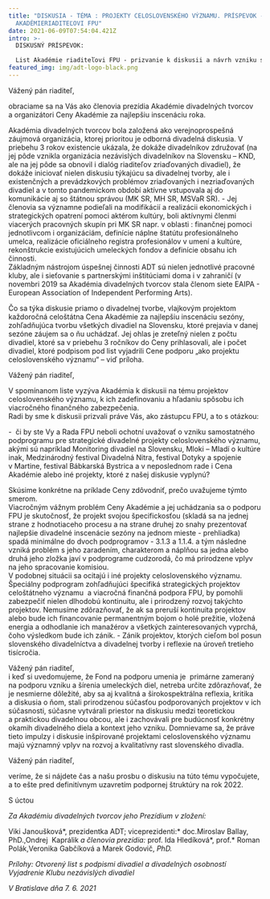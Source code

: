 ```yaml
---
title: "DISKUSIA - TÉMA : PROJEKTY CELOSLOVENSKÉHO VÝZNAMU. PRÍSPEVOK - LIST
  AKADÉMIERIADITEĽOVI FPU"
date: 2021-06-09T07:54:04.421Z
intro: >-
  DISKUSNÝ PRÍSPEVOK:

  List Akadémie riaditeľovi FPU - prizvanie k diskusii a návrh vzniku samostatného podprogramu na FPU pre dané projekty.
featured_img: img/adt-logo-black.png
---
```

Vážený pán riaditeľ, 

obraciame sa na Vás ako členovia prezídia Akadémie divadelných tvorcov a organizátori Ceny Akadémie za najlepšiu inscenáciu roka.

Akadémia divadelných tvorcov bola založená ako verejnoprospešná záujmová organizácia, ktorej prioritou je odborná divadelná diskusia. V priebehu 3 rokov existencie ukázala, že dokáže divadelníkov združovať (na jej pôde vznikla organizácia nezávislých divadelníkov na Slovensku – KND, ale na jej pôde sa obnovil i dialóg riaditeľov zriaďovaných divadiel), že dokáže iniciovať nielen diskusiu týkajúcu sa divadelnej tvorby, ale i existenčných a prevádzkových problémov zriaďovaných i nezriaďovaných divadiel a v tomto pandemickom období aktívne vstupovala aj do komunikácie aj so štátnou správou (MK SR, MH SR, MSVaR SR). - Jej členovia sa významne podieľali na modifikácií a realizácii ekonomických i strategických opatrení pomoci aktérom kultúry, boli aktívnymi členmi viacerých pracovných skupín pri MK SR napr. v oblasti : finančnej pomoci jednotlivcom i organizáciám, definície náplne štatútu profesionálneho umelca, realizácie oficiálneho registra profesionálov v umení a kultúre, rekonštrukcie existujúcich umeleckých fondov a definície obsahu ich činnosti.\
Základným nástrojom úspešnej činnosti ADT sú nielen jednotlivé pracovné kluby, ale i sieťovanie s partnerskými inštitúciami doma i v zahraničí (v novembri 2019 sa Akadémia divadelných tvorcov stala členom siete EAIPA - European Association of Independent Performing Arts).

Čo sa týka diskusie priamo o divadelnej tvorbe, vlajkovým projektom každoročná celoštátna Cena Akadémie za najlepšiu inscenáciu sezóny, zohľadňujúca tvorbu všetkých divadiel na Slovensku, ktoré prejavia v danej sezóne záujem sa o ňu uchádzať. Jej ohlas je zreteľný nielen z počtu divadiel, ktoré sa v priebehu 3 ročníkov do Ceny prihlasovali, ale i počet divadiel, ktoré podpisom pod list vyjadrili Cene podporu „ako projektu celoslovenského významu“ – viď príloha.

Vážený pán riaditeľ,

V spomínanom liste vyzýva Akadémia k diskusii na tému projektov celoslovenského významu, k ich zadefinovaniu a hľadaniu spôsobu ich viacročného finančného zabezpečenia.\
Radi by sme k diskusii prizvali práve Vás, ako zástupcu FPU, a to s otázkou:

\-  či by ste Vy a Rada FPU neboli ochotní uvažovať o vzniku samostatného podprogramu pre strategické divadelné projekty celoslovenského významu, akými sú napríklad Monitoring divadiel na Slovensku, Mloki – Mladí o kultúre inak, Medzinárodný festival Divadelná Nitra, festival Dotyky a spojenie v Martine, festival Bábkarská Bystrica a v neposlednom rade i Cena Akadémie alebo iné projekty, ktoré z našej diskusie vyplynú?

Skúsime konkrétne na príklade Ceny zdôvodniť, prečo uvažujeme týmto smerom.\
Viacročným vážnym problém Ceny Akadémie a jej uchádzania sa o podporu FPU je skutočnosť, že projekt svojou špecifickosťou (skladá sa na jednej strane z hodnotiaceho procesu a na strane druhej zo snahy prezentovať najlepšie divadelné inscenácie sezóny na jednom mieste - prehliadka) spadá minimálne do dvoch podprogramov - 3.1.3 a 1.1.4. a tým následne vzniká problém s jeho zaradením, charakterom a náplňou sa jedna alebo druhá jeho zložka javí v podprograme cudzorodá, čo má prirodzene vplyv na jeho spracovanie komisiou.  \
V podobnej situácii sa ocitajú i iné projekty celoslovenského významu.\
Špeciálny podprogram zohľadňujúci špecifiká strategických projektov celoštátneho významu  a viacročná finančná podpora FPU, by pomohli zabezpečiť nielen dlhodobú kontinuitu, ale i prirodzený rozvoj takýchto projektov. Nemusíme zdôrazňovať, že ak sa preruší kontinuita projektov alebo bude ich financovanie permanentným bojom o holé prežitie, vložená energia a odhodlanie ich manažérov a všetkých zainteresovaných vyprchá, čoho výsledkom bude ich zánik. - Zánik projektov, ktorých cieľom bol posun slovenského divadelníctva a divadelnej tvorby i reflexie na úroveň tretieho tisícročia.

Vážený pán riaditeľ,\
i keď si uvedomujeme, že Fond na podporu umenia je  primárne zameraný na podporu vzniku a šírenia umeleckých diel, netreba určite zdôrazňovať, že je nesmierne dôležité, aby sa aj kvalitná a širokospektrálna reflexia, kritika a diskusia o ňom, stali prirodzenou súčasťou podporovaných projektov v ich súčasnosti, súčasne vytvárali priestor na diskusiu medzi teoretickou a praktickou divadelnou obcou, ale i zachovávali pre budúcnosť konkrétny okamih divadelného diela a kontext jeho vzniku. Domnievame sa, že práve tieto impulzy i diskusie inšpirované projektami celoslovenského významu majú významný vplyv na rozvoj a kvalitatívny rast slovenského divadla.

Vážený pán riaditeľ,

veríme, že si nájdete čas a našu prosbu o diskusiu na túto tému vypočujete, a to ešte pred definitívnym uzavretím podpornej štruktúry na rok 2022.

S úctou

*Za Akadémiu divadelných tvorcov jeho Prezídium v zložení:*

Viki Janoušková*, prezidentka ADT; viceprezidenti:* doc.Miroslav Ballay, PhD.,Ondrej  Kaprálik *a členovia prezídia:* prof. Ida Hledíková*, prof.* Roman Polák,Veronika Gabčíková a Marek Godovič, *PhD.*

*Prílohy: Otvorený list s podpismi divadiel a divadelných osobností*\
             *Vyjadrenie Klubu nezávislých divadiel* 

*V Bratislave dňa 7. 6. 2021*